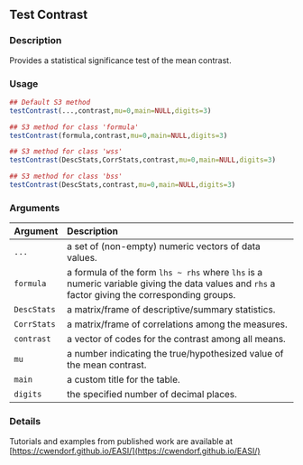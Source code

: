 ## Test Contrast

### Description

Provides a statistical significance test of the mean contrast.

### Usage

```r
## Default S3 method
testContrast(...,contrast,mu=0,main=NULL,digits=3)

## S3 method for class 'formula'
testContrast(formula,contrast,mu=0,main=NULL,digits=3)

## S3 method for class 'wss'
testContrast(DescStats,CorrStats,contrast,mu=0,main=NULL,digits=3)

## S3 method for class 'bss'
testContrast(DescStats,contrast,mu=0,main=NULL,digits=3)
```

### Arguments

Argument | Description
:-- | :--
```...``` | a set of (non-empty) numeric vectors of data values.
```formula``` | a formula of the form `lhs ~ rhs` where `lhs` is a numeric variable giving the data values and `rhs` a factor giving the corresponding groups.
```DescStats``` | a matrix/frame of descriptive/summary statistics.
```CorrStats``` | a matrix/frame of correlations among the measures.
```contrast``` | a vector of codes for the contrast among all means.
```mu``` | a number indicating the true/hypothesized value of the mean contrast.
```main``` | a custom title for the table.
```digits``` | the specified number of decimal places.

### Details

Tutorials and examples from published work are available at [https://cwendorf.github.io/EASI/](https://cwendorf.github.io/EASI/) 
